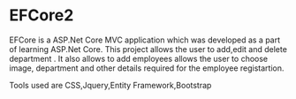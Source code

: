 # EFCore2

EFCore is a ASP.Net Core MVC application which was developed as a part of learning ASP.Net Core.
This project allows the user to add,edit and delete department .
It also allows to add employees allows the user to choose image, department and other details required for the employee registartion.

Tools used are CSS,Jquery,Entity Framework,Bootstrap

